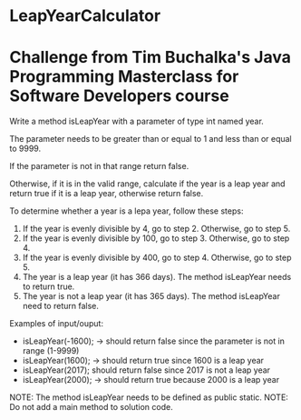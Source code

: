 # LeapYearCalculator
# Challenge from Tim Buchalka's Java Programming Masterclass for Software Developers course
Write a method isLeapYear with a parameter of type int named year.

The parameter needs to be greater than or equal to 1 and less than or equal to 9999.

If the parameter is not in that range return false.

Otherwise, if it is in the valid range, calculate if the year is a leap year and return true if it is a leap year, otherwise return false.

To determine whether a year is a lepa year, follow these steps:
1. If the year is evenly divisible by 4, go to step 2. Otherwise, go to step 5.
2. If the year is evenly divisible by 100, go to step 3. Otherwise, go to step 4.
3. If the year is evenly divisible by 400, go to step 4. Otherwise, go to step 5.
4. The year is a leap year (it has 366 days). The method isLeapYear needs to return true.
5. The year is not a leap year (it has 365 days). The method isLeapYear need to return false.

Examples of input/ouput:
  * isLeapYear(-1600); -> should return false since the parameter is not in range (1-9999)
  * isLeapYear(1600); -> should return true since 1600 is a leap year
  * isLeapYear(2017); should return false since 2017 is not a leap year
  * isLeapYear(2000); -> should return true because 2000 is a leap year
  
  NOTE: The method isLeapYear needs to be defined as public static.
  NOTE: Do not add a main method to solution code.
